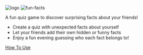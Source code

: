 
![logo](https://github.com/user-attachments/assets/812cedd4-8bfd-4c56-bffe-f10891a5064e)
![fun-facts](https://github.com/user-attachments/assets/8eee3af5-1cd8-445f-948c-c7d8aff6d58f)

A fun quiz game to discover surprising facts about your friends!

- Create a quiz with unexpected facts about yourself
- Let your friends add their own hidden or funny facts
- Enjoy a fun evening guessing who each fact belongs to!

[How To Use](https://youtu.be/SlXPj8m8Y3M?si=ycQXOgCuNlsZsyFB)
